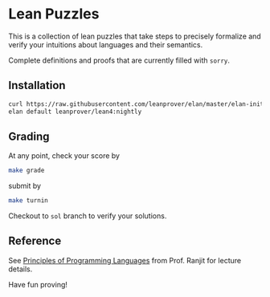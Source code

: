 # Lean Puzzles

This is a collection of lean puzzles that take steps to precisely formalize and verify your intuitions about languages and their semantics.

Complete definitions and proofs that are currently filled with `sorry`.

## Installation

```bash
curl https://raw.githubusercontent.com/leanprover/elan/master/elan-init.sh -sSf | sh
elan default leanprover/lean4:nightly
```

## Grading

At any point, check your score by
```bash
make grade
```

submit by
```bash
make turnin
```

Checkout to `sol` branch to verify your solutions.


## Reference
See [Principles of Programming Languages](https://ucsd-cse230.github.io/wi25/) from Prof. Ranjit for lecture details.

Have fun proving!

